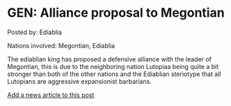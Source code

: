 # GEN: Alliance proposal to Megontian

Posted by: Ediablia

Nations involved: Megontian, Ediablia

The ediablian king has proposed a defensive alliance with the leader of Megontian, this is due to the neighboring nation Lutopiaa being quite a bit stronger than both of the other nations and the Ediablian steriotype that all Lutopians are aggressive expansionist barbarians.

[Add a news article to this post](http://solborg.xyz/rp/admin.php?event=2016-09-19_alliance-proposal-to-megontian-ediablia)

